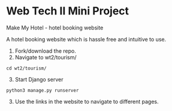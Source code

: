 # Web Tech II Mini Project
Make My Hotel - hotel booking website

A hotel booking website which is hassle free and intuitive to use.

1. Fork/download the repo.
2. Navigate to wt2/tourism/ 
```
cd wt2/tourism/
```
3. Start Django server 
```
python3 manage.py runserver
```
3. Use the links in the website to navigate to different pages.


